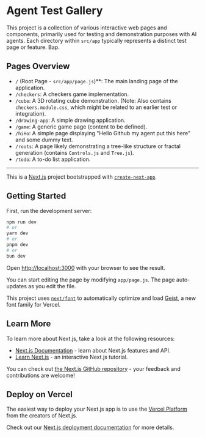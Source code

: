 # Agent Test Gallery

This project is a collection of various interactive web pages and components, primarily used for testing and demonstration purposes with AI agents. Each directory within `src/app` typically represents a distinct test page or feature. Bap.

## Pages Overview

*   `/` (Root Page - `src/app/page.js`)**: The main landing page of the application.
*   `/checkers`: A checkers game implementation.
*   `/cube`: A 3D rotating cube demonstration. (Note: Also contains `checkers.module.css`, which might be related to an earlier test or integration).
*   `/drawing-app`: A simple drawing application.
*   `/game`: A generic game page (content to be defined).
*   `/hiHo`: A simple page displaying "Hello Github my agent put this here" and some dummy text.
*   `/roots`: A page likely demonstrating a tree-like structure or fractal generation (contains `Controls.js` and `Tree.js`).
*   `/todo`: A to-do list application.

---

This is a [Next.js](https://nextjs.org) project bootstrapped with [`create-next-app`](https://nextjs.org/docs/app/api-reference/cli/create-next-app).

## Getting Started

First, run the development server:

```bash
npm run dev
# or
yarn dev
# or
pnpm dev
# or
bun dev
```

Open [http://localhost:3000](http://localhost:3000) with your browser to see the result.

You can start editing the page by modifying `app/page.js`. The page auto-updates as you edit the file.

This project uses [`next/font`](https://nextjs.org/docs/app/building-your-application/optimizing/fonts) to automatically optimize and load [Geist](https://vercel.com/font), a new font family for Vercel.

## Learn More

To learn more about Next.js, take a look at the following resources:

- [Next.js Documentation](https://nextjs.org/docs) - learn about Next.js features and API.
- [Learn Next.js](https://nextjs.org/learn) - an interactive Next.js tutorial.

You can check out [the Next.js GitHub repository](https://github.com/vercel/next.js) - your feedback and contributions are welcome!

## Deploy on Vercel

The easiest way to deploy your Next.js app is to use the [Vercel Platform](https://vercel.com/new?utm_medium=default-template&filter=next.js&utm_source=create-next-app&utm_campaign=create-next-app-readme) from the creators of Next.js.

Check out our [Next.js deployment documentation](https://nextjs.org/docs/app/building-your-application/deploying) for more details.
